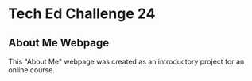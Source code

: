 # Tech Ed Challenge 24

## About Me Webpage

This "About Me" webpage was created as an introductory project for an online course.
